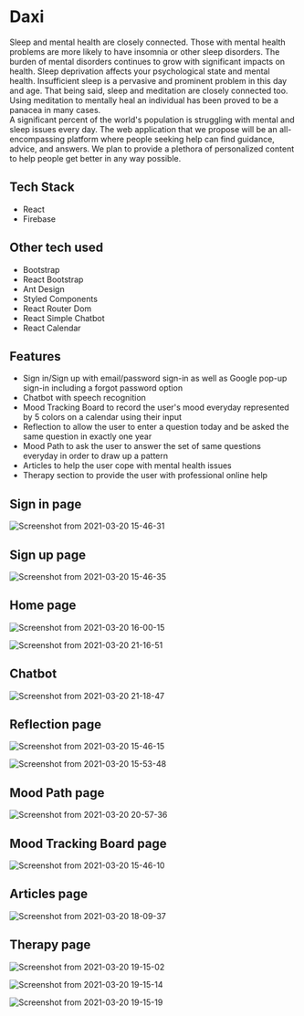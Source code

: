 # Daxi

Sleep and mental health are closely connected. Those with mental health problems are more likely to have insomnia or other sleep disorders. The burden of mental disorders continues to grow with significant impacts on health. Sleep deprivation affects your psychological state and mental health. Insufficient sleep is a pervasive and prominent problem in this day and age. That being said, sleep and meditation are closely connected too. Using meditation to mentally heal an individual has been proved to be a panacea in many cases. <br>
A significant percent of the world's population is struggling with mental and sleep issues every day. The web application that we propose will be an all-encompassing platform where people seeking help can find guidance, advice, and answers. We plan to provide a plethora of personalized content to help people get better in any way possible.

## Tech Stack
- React <br>
- Firebase

## Other tech used
- Bootstrap <br>
- React Bootstrap <br>
- Ant Design <br>
- Styled Components <br>
- React Router Dom <br>
- React Simple Chatbot
- React Calendar

## Features
- Sign in/Sign up with email/password sign-in as well as Google pop-up sign-in including a forgot password option <br>
- Chatbot with speech recognition <br>
- Mood Tracking Board to record the user's mood everyday represented by 5 colors on a calendar using their input <br>
- Reflection to allow the user to enter a question today and be asked the same question in exactly one year <br>
- Mood Path to ask the user to answer the set of same questions everyday in order to draw up a pattern <br>
- Articles to help the user cope with mental health issues
- Therapy section to provide the user with professional online help

## Sign in page
![Screenshot from 2021-03-20 15-46-31](https://user-images.githubusercontent.com/52789421/111866546-3c9cb480-8994-11eb-8314-d48733fefa2e.png)

## Sign up page
![Screenshot from 2021-03-20 15-46-35](https://user-images.githubusercontent.com/52789421/111866520-12e38d80-8994-11eb-8a63-18724eed2fb8.png)

## Home page
![Screenshot from 2021-03-20 16-00-15](https://user-images.githubusercontent.com/52789421/111866714-70c4a500-8995-11eb-8edc-cb6e4d56a6eb.png)

![Screenshot from 2021-03-20 21-16-51](https://user-images.githubusercontent.com/52789421/111875793-9cf61b00-89c1-11eb-93a9-5bba1455ccdf.png)

## Chatbot
![Screenshot from 2021-03-20 21-18-47](https://user-images.githubusercontent.com/52789421/111875850-e181b680-89c1-11eb-9d25-a852b3d887b1.png)

## Reflection page
![Screenshot from 2021-03-20 15-46-15](https://user-images.githubusercontent.com/52789421/111866553-54743880-8994-11eb-999f-b1d4038ba2e6.png)

![Screenshot from 2021-03-20 15-53-48](https://user-images.githubusercontent.com/52789421/111866577-7cfc3280-8994-11eb-8a6a-df78ba1255bc.png)

## Mood Path page
![Screenshot from 2021-03-20 20-57-36](https://user-images.githubusercontent.com/52789421/111875290-00cb1480-89bf-11eb-90d1-def57efc0ed3.png)

## Mood Tracking Board page
![Screenshot from 2021-03-20 15-46-10](https://user-images.githubusercontent.com/52789421/111866599-9e5d1e80-8994-11eb-834a-6ff2bcbc8531.png)

## Articles page
![Screenshot from 2021-03-20 18-09-37](https://user-images.githubusercontent.com/52789421/111870073-842d3b80-89a8-11eb-8284-0de32df290c6.png)

## Therapy page
![Screenshot from 2021-03-20 19-15-02](https://user-images.githubusercontent.com/52789421/111871540-b6429b80-89b0-11eb-9448-8d9da355b526.png)

![Screenshot from 2021-03-20 19-15-14](https://user-images.githubusercontent.com/52789421/111871561-d8d4b480-89b0-11eb-94a7-0dedb7dea01b.png)

![Screenshot from 2021-03-20 19-15-19](https://user-images.githubusercontent.com/52789421/111871562-da9e7800-89b0-11eb-9240-a9c3e1a807df.png)

